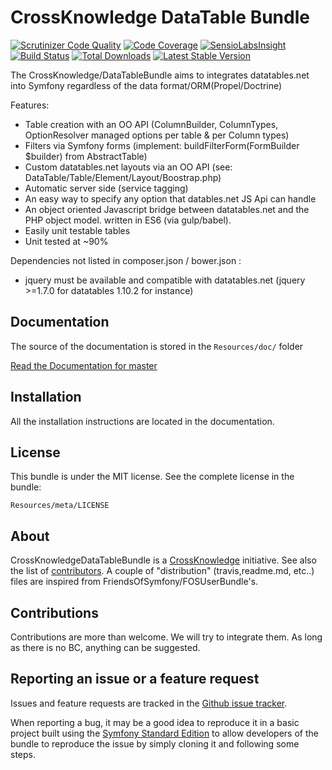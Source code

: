 CrossKnowledge DataTable Bundle
===============================

[![Scrutinizer Code Quality](https://scrutinizer-ci.com/g/CrossKnowledge/DataTableBundle/badges/quality-score.png?b=master)](https://scrutinizer-ci.com/g/CrossKnowledge/DataTableBundle/?branch=master) [![Code Coverage](https://scrutinizer-ci.com/g/CrossKnowledge/DataTableBundle/badges/coverage.png?b=master)](https://scrutinizer-ci.com/g/CrossKnowledge/DataTableBundle/?branch=master) [![SensioLabsInsight](https://insight.sensiolabs.com/projects/01db10c5-52ff-4b01-a35f-3aee473935e6/big.png)](https://insight.sensiolabs.com/projects/01db10c5-52ff-4b01-a35f-3aee473935e6) [![Build Status](https://travis-ci.org/CrossKnowledge/DataTableBundle.svg?branch=master)](https://travis-ci.org/CrossKnowledge/DataTableBundle) [![Total Downloads](https://poser.pugx.org/crossknowledge/datatable-bundle/downloads.svg)](https://packagist.org/packages/crossknowledge/datatable-bundle) [![Latest Stable Version](https://poser.pugx.org/crossknowledge/datatable-bundle/v/stable.svg)](https://packagist.org/packages/crossknowledge/datatable-bundle)

The CrossKnowledge/DataTableBundle aims to integrates datatables.net into Symfony regardless of the data format/ORM(Propel/Doctrine)

Features:

- Table creation with an OO API (ColumnBuilder, ColumnTypes, OptionResolver managed options per table & per Column types)
- Filters via Symfony forms (implement: buildFilterForm(FormBuilder $builder) from AbstractTable)
- Custom datatables.net layouts via an OO API (see: DataTable/Table/Element/Layout/Boostrap.php)
- Automatic server side (service tagging)
- An easy way to  specify any option that datables.net JS Api can handle
- An object oriented Javascript bridge between datatables.net and the PHP object model. written in ES6 (via gulp/babel).
- Easily unit testable tables
- Unit tested at ~90%

Dependencies not listed in composer.json / bower.json :

- jquery must be available and compatible with datatables.net (jquery >=1.7.0 for datatables 1.10.2 for instance)

Documentation
-------------

The source of the documentation is stored in the `Resources/doc/` folder

[Read the Documentation for master](https://github.com/CrossKnowledge/DataTableBundle/blob/master/Resources/doc/index.md)

Installation
------------

All the installation instructions are located in the documentation.

License
-------

This bundle is under the MIT license. See the complete license in the bundle:

    Resources/meta/LICENSE

About
-----

CrossKnowledgeDataTableBundle is a [CrossKnowledge](https://crossknowledge.com) initiative.
See also the list of [contributors](https://github.com/CrossKnowledge/DataTableBundle/contributors).
A couple of "distribution" (travis,readme.md, etc..) files are inspired from FriendsOfSymfony/FOSUserBundle's.

Contributions
-------------

Contributions are more than welcome.
We will try to integrate them. As long as there is no BC, anything can be suggested.


Reporting an issue or a feature request
---------------------------------------

Issues and feature requests are tracked in the [Github issue tracker](https://github.com/CrossKnowledge/DataTableBundle/issues).

When reporting a bug, it may be a good idea to reproduce it in a basic project
built using the [Symfony Standard Edition](https://github.com/symfony/symfony-standard)
to allow developers of the bundle to reproduce the issue by simply cloning it
and following some steps.

